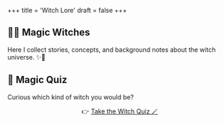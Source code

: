 +++
title = 'Witch Lore'
draft = false
+++

## 🧙‍♀️ Magic Witches
<p style="text-indent:0; margin-left:0;">
Here I collect stories, concepts, and background notes about the witch universe. ✨📖
</p>

## 🔮 Magic Quiz
<p style="text-indent:0; margin-left:0;">
Curious which kind of witch you would be?
</p>  

<p align="center">
  👉 <a href="https://www.proprofs.com/quiz-school/ugc/story.php?title=ndmxody3oazmfh">Take the Witch Quiz 🪄</a>
</p>

<script defer src="/js/cursor-stars.js"></script>